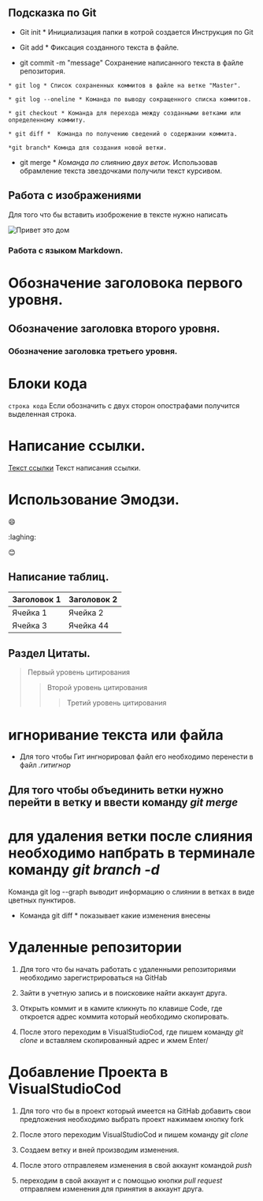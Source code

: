 ## Подсказка по Git

 * Git init * Инициализация папки в котрой создается Инструкция по Git

 * Git add * Фиксация созданного текста в файле.

 * git commit -m "message" Сохранение написанного текста в файле репозитория.

 ```
 * git log * Список сохраненных коммитов в файле на ветке "Master".

* git log --oneline * Команда по выводу сокращенного списка коммитов.

* git checkout * Команда для перехода между созданными ветками или определенному коммиту.

* git diff *  Команда по получению сведений о содержании коммита.

*git branch* Комнда для создания новой ветки.

```

* git merge *  *Команда по слиянию двух веток.* Использовав обрамление текста звездочками получили текст курсивом.          


## Работа с изображениями ##

Для того что бы вставить изоброжение в тексте нужно написать


![Привет это дом](dom.jpg)

### Работа с языком Markdown.

# Обозначение заголовока первого уровня.

## Обозначение заголовка второго уровня.

### Обозначение заголовка третьего уровня.

# Блоки кода

` строка кода ` Если обозначить с двух сторон опострафами получится выделенная строка.

# Написание ссылки.

[Текст ссылки](https:www.example.com) Текст написания ссылки.


# Использование Эмодзи.

  :smile:

  :laghing:

  :blush:


  ## Написание таблиц.

| Заголовок 1 | Заголовок 2|
| ----------- | ---------- |
| Ячейка 1    | Ячейка 2   |
| Ячейка 3    | Ячейка 44  |


## Раздел Цитаты.

> Первый уровень цитирования
>> Второй уровень цитирования
>>> Третий уровень цитирования


# игноривание текста или файла

* Для того чтобы Гит ингнорировал файл его необходимо перенести в файл *.гитигнор*

## Для того чтобы объединить ветки нужно перейти в ветку <master> и ввести команду *git merge*

# для удаления ветки после слияния необходимо напбрать в терминале команду *git branch -d <neime>*



Команда git log --graph выводит информацию о слиянии в ветках в виде цветных пунктиров.

* Команда git diff * показывает какие изменения внесены

# Удаленные репозитории #

1. Для того что бы начать работать с удаленными репозиториями необходимо зарегистрироваться на GitHab

2. Зайти в учетную запись и в поисковике найти аккаунт друга.

3. Открыть коммит и в камите кликнуть по клавише Code, где откроется адрес коммита который необходимо скопировать.

4. После этого переходим в VisualStudioCod, где пишем команду *git clone* и вставляем скопированный адрес и жмем Enter/

# Добавление Проекта в VisualStudioCod #

1. Для того что бы в проект который имеется на GitHab добавить свои предложения необходимо выбрать проект нажимаем кнопку fork 

2. После этого переходим VisualStudioCod и пишем команду *git clone*

3. Создаем ветку и вней производим изменения.

4. После этого отправлеяем изменения в свой аккаунт командой *push*

5. переходим в свой аккаунт и с помощью кнопки *pull request* отправляем изменения для принятия в аккаунт друга.

